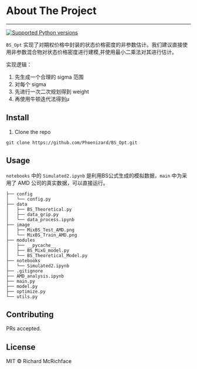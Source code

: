 # About The Project
----
[![Supported Python versions](https://shields.mitmproxy.org/pypi/pyversions/mitmproxy.svg)](https://pypi.python.org/pypi/mitmproxy)

``BS_Opt`` 实现了对期权价格中封装的状态价格密度的非参数估计。我们建议直接使用非参数混合物对状态价格密度进行建模,并使用最小二乘法对其进行估计。

实现逻辑：
1. 先生成一个合理的 sigma 范围
2. 对每个 sigma 
3. 先进行一次二次规划得到 weight
4. 再使用牛顿迭代法得到μ
## Install
1. Clone the repo

```
git clone https://github.com/Phoenizard/BS_Opt.git
```

## Usage

``notebooks`` 中的 ``Simulated2.ipynb`` 是利用BS公式生成的模拟数据，``main`` 中为采用了 AMD 公司的真实数据，可以直接运行。
```
├── config
│   └── config.py
├── data
│   ├── BS_Theoretical.py
│   ├── data_grip.py
│   └── data_process.ipynb
├── image
│   ├── MixBS_Test_AMD.png
│   └── MixBS_Train_AMD.png
├── modules
│   ├── __pycache__
│   ├── BS_MixG_model.py
│   └── BS_Theoretical_Model.py
├── notebooks
│   └── Simulated2.ipynb
├── .gitignore
├── AMD_analysis.ipynb
├── main.py
├── model.py
├── optimize.py
└── utils.py

```

## Contributing

PRs accepted.

## License

MIT © Richard McRichface
